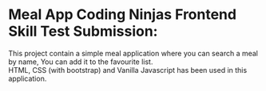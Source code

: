 # Meal App Coding Ninjas Frontend Skill Test Submission: #
This project contain a simple meal application where you can search a meal by name, You can add it to the favourite list.<br/>
HTML, CSS (with bootstrap) and Vanilla Javascript has been used in this application.<br/>
